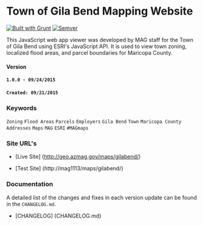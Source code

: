 Town of Gila Bend Mapping Website
=================================

[![Built with Grunt](https://cdn.gruntjs.com/builtwith.png)](http://gruntjs.com/)
[![Semver](http://img.shields.io/SemVer/2.0.0.png)](http://semver.org/spec/v2.0.0.html)

This JavaScript web app viewer was developed by MAG staff for the Town of Gila Bend using ESRI's JavaScript API.  It is used to view town zoning, localized flood areas, and parcel boundaries for Maricopa County.

#### Version

#### `1.0.0 - 09/24/2015`

#### `Created: 09/21/2015`

### Keywords

`Zoning` `Flood Areas` `Parcels` `Employers` `Gila Bend` `Town` `Maricopa County` `Addresses` `Maps` `MAG` `ESRI` `#MAGmaps`

### Site URL's
* [Live Site] (http://geo.azmag.gov/maps/gilabend/)

* [Test Site] (http://mag1113/maps/gilabend/)

### Documentation

A detailed list of the changes and fixes in each version update can be found in the `CHANGELOG.md`.

* [CHANGELOG] (CHANGELOG.md)


